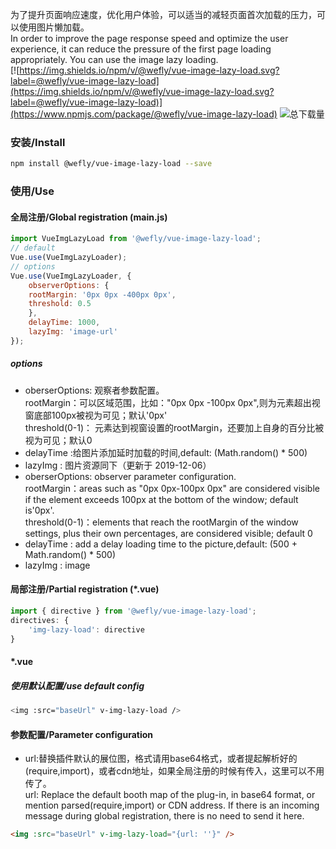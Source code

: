 为了提升页面响应速度，优化用户体验，可以适当的减轻页面首次加载的压力，可以使用图片懒加载。  
In order to improve the page response speed and optimize the user experience, it can reduce the pressure of the first page loading appropriately. You can use the image lazy loading.
</br>
[![https://img.shields.io/npm/v/@wefly/vue-image-lazy-load.svg?label=@wefly/vue-image-lazy-load](https://img.shields.io/npm/v/@wefly/vue-image-lazy-load.svg?label=@wefly/vue-image-lazy-load)](https://www.npmjs.com/package/@wefly/vue-image-lazy-load)  ![总下载量](https://img.shields.io/npm/dt/@wefly/vue-image-lazy-load.svg)
    
### 安装/Install
```bash
npm install @wefly/vue-image-lazy-load --save
```
### 使用/Use
#### 全局注册/Global registration (main.js)
```javascript
import VueImgLazyLoad from '@wefly/vue-image-lazy-load';
// default
Vue.use(VueImgLazyLoader);
// options
Vue.use(VueImgLazyLoader, {
    observerOptions: {
	rootMargin: '0px 0px -400px 0px',
	threshold: 0.5
    },
    delayTime: 1000,
    lazyImg: 'image-url'
});
```
##### options
* oberserOptions: 观察者参数配置。  
rootMargin：可以区域范围，比如："0px 0px -100px 0px",则为元素超出视窗底部100px被视为可见；默认'0px'  
threshold(0-1)： 元素达到视窗设置的rootMargin，还要加上自身的百分比被视为可见；默认0  
* delayTime :给图片添加延时加载的时间,default: (Math.random() * 500)
* lazyImg : 图片资源同下（更新于 2019-12-06）
* oberserOptions: observer parameter configuration.  
rootMargin：areas such as "0px 0px-100px 0px" are considered visible if the element exceeds 100px at the bottom of the window; default is'0px'.   
threshold(0-1)：elements that reach the rootMargin of the window settings, plus their own percentages, are considered visible; default 0  
* delayTime : add a delay loading time to the picture,default: (500 + Math.random() * 500)
* lazyImg : image

#### 局部注册/Partial registration (*.vue)
```javascript
import { directive } from '@wefly/vue-image-lazy-load';
directives: {
    'img-lazy-load': directive
}
```
#### *.vue
##### 使用默认配置/use default config
```bash
<img :src="baseUrl" v-img-lazy-load />
```
#### 参数配置/Parameter configuration
* url:替换插件默认的展位图，格式请用base64格式，或者提起解析好的(require,import)，或者cdn地址，如果全局注册的时候有传入，这里可以不用传了。  
url: Replace the default booth map of the plug-in, in base64 format, or mention parsed(require,import) or CDN address.
If there is an incoming message during global registration, there is no need to send it here.
```html
<img :src="baseUrl" v-img-lazy-load="{url: ''}" />
```
